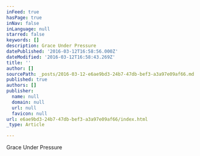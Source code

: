 ```yaml
---
inFeed: true
hasPage: true
inNav: false
inLanguage: null
starred: false
keywords: []
description: Grace Under Pressure
datePublished: '2016-03-12T16:58:56.000Z'
dateModified: '2016-03-12T16:58:43.269Z'
title: ''
author: []
sourcePath: _posts/2016-03-12-e6ae9bd3-24b7-47db-bef3-a3a97e09af66.md
published: true
authors: []
publisher:
  name: null
  domain: null
  url: null
  favicon: null
url: e6ae9bd3-24b7-47db-bef3-a3a97e09af66/index.html
_type: Article

---
```

Grace Under Pressure